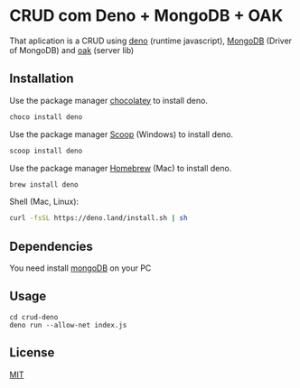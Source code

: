 # CRUD com Deno + MongoDB + OAK

That aplication is a CRUD using [deno](https://deno.land/) (runtime javascript), [MongoDB](https://deno.land/x/mongo@v0.31.0) (Driver of MongoDB) and [oak](https://deno.land/x/oak@v10.6.0) (server lib)

## Installation

Use the package manager [chocolatey](https://chocolatey.org/) to install deno.
```bash
choco install deno
```

Use the package manager [Scoop](https://scoop.sh/) (Windows) to install deno.
```bash
scoop install deno
```

Use the package manager [Homebrew](https://formulae.brew.sh/formula/deno) (Mac) to install deno.
```bash
brew install deno
```

Shell (Mac, Linux):
```bash
curl -fsSL https://deno.land/install.sh | sh
```

## Dependencies
You need install [mongoDB](https://www.mongodb.com/try/download/community) on your PC

## Usage
```deno
cd crud-deno
deno run --allow-net index.js
```

## License
[MIT](https://choosealicense.com/licenses/mit/)
